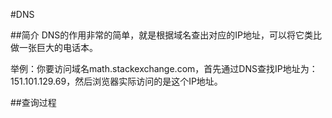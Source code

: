 
#DNS

##简介
DNS的作用非常的简单，就是根据域名查出对应的IP地址，可以将它类比做一张巨大的电话本。

举例：你要访问域名math.stackexchange.com，首先通过DNS查找IP地址为：151.101.129.69，然后浏览器实际访问的是这个IP地址。

##查询过程

